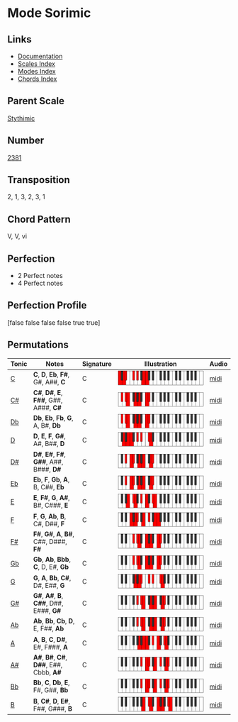 # Mode Sorimic

## Links

- [Documentation](README.md)
- [Scales Index](Scales.md)
- [Modes Index](Modes.md)
- [Chords Index](Chords.md)

## Parent Scale

[Stythimic](ScaleStythimic.md)

## Number

[2381](https://ianring.com/musictheory/scales/2381)

## Transposition

2, 1, 3, 2, 3, 1

## Chord Pattern

V, V, vi

## Perfection

- 2 Perfect notes
- 4 Perfect notes

## Perfection Profile

[false false false false true true]

## Permutations

| Tonic | Notes | Signature | Illustration | Audio |
|-------|-------|-----------|--------------|-------|
| [C](ModeCNaturalSorimic.md) | **C**, **D**, **Eb**, **F#**, G#, A##, **C** | C | ![CNaturalSorimic](ModeCNaturalSorimic.png) | [midi](https://github.com/edipermadi/music/blob/main/docs/ModeCNaturalSorimic.mid?raw=true) |
| [C#](ModeCSharpSorimic.md) | **C#**, **D#**, **E**, **F##**, G##, A###, **C#** | C | ![CSharpSorimic](ModeCSharpSorimic.png) | [midi](https://github.com/edipermadi/music/blob/main/docs/ModeCSharpSorimic.mid?raw=true) |
| [Db](ModeDFlatSorimic.md) | **Db**, **Eb**, **Fb**, **G**, A, B#, **Db** | C | ![DFlatSorimic](ModeDFlatSorimic.png) | [midi](https://github.com/edipermadi/music/blob/main/docs/ModeDFlatSorimic.mid?raw=true) |
| [D](ModeDNaturalSorimic.md) | **D**, **E**, **F**, **G#**, A#, B##, **D** | C | ![DNaturalSorimic](ModeDNaturalSorimic.png) | [midi](https://github.com/edipermadi/music/blob/main/docs/ModeDNaturalSorimic.mid?raw=true) |
| [D#](ModeDSharpSorimic.md) | **D#**, **E#**, **F#**, **G##**, A##, B###, **D#** | C | ![DSharpSorimic](ModeDSharpSorimic.png) | [midi](https://github.com/edipermadi/music/blob/main/docs/ModeDSharpSorimic.mid?raw=true) |
| [Eb](ModeEFlatSorimic.md) | **Eb**, **F**, **Gb**, **A**, B, C##, **Eb** | C | ![EFlatSorimic](ModeEFlatSorimic.png) | [midi](https://github.com/edipermadi/music/blob/main/docs/ModeEFlatSorimic.mid?raw=true) |
| [E](ModeENaturalSorimic.md) | **E**, **F#**, **G**, **A#**, B#, C###, **E** | C | ![ENaturalSorimic](ModeENaturalSorimic.png) | [midi](https://github.com/edipermadi/music/blob/main/docs/ModeENaturalSorimic.mid?raw=true) |
| [F](ModeFNaturalSorimic.md) | **F**, **G**, **Ab**, **B**, C#, D##, **F** | C | ![FNaturalSorimic](ModeFNaturalSorimic.png) | [midi](https://github.com/edipermadi/music/blob/main/docs/ModeFNaturalSorimic.mid?raw=true) |
| [F#](ModeFSharpSorimic.md) | **F#**, **G#**, **A**, **B#**, C##, D###, **F#** | C | ![FSharpSorimic](ModeFSharpSorimic.png) | [midi](https://github.com/edipermadi/music/blob/main/docs/ModeFSharpSorimic.mid?raw=true) |
| [Gb](ModeGFlatSorimic.md) | **Gb**, **Ab**, **Bbb**, **C**, D, E#, **Gb** | C | ![GFlatSorimic](ModeGFlatSorimic.png) | [midi](https://github.com/edipermadi/music/blob/main/docs/ModeGFlatSorimic.mid?raw=true) |
| [G](ModeGNaturalSorimic.md) | **G**, **A**, **Bb**, **C#**, D#, E##, **G** | C | ![GNaturalSorimic](ModeGNaturalSorimic.png) | [midi](https://github.com/edipermadi/music/blob/main/docs/ModeGNaturalSorimic.mid?raw=true) |
| [G#](ModeGSharpSorimic.md) | **G#**, **A#**, **B**, **C##**, D##, E###, **G#** | C | ![GSharpSorimic](ModeGSharpSorimic.png) | [midi](https://github.com/edipermadi/music/blob/main/docs/ModeGSharpSorimic.mid?raw=true) |
| [Ab](ModeAFlatSorimic.md) | **Ab**, **Bb**, **Cb**, **D**, E, F##, **Ab** | C | ![AFlatSorimic](ModeAFlatSorimic.png) | [midi](https://github.com/edipermadi/music/blob/main/docs/ModeAFlatSorimic.mid?raw=true) |
| [A](ModeANaturalSorimic.md) | **A**, **B**, **C**, **D#**, E#, F###, **A** | C | ![ANaturalSorimic](ModeANaturalSorimic.png) | [midi](https://github.com/edipermadi/music/blob/main/docs/ModeANaturalSorimic.mid?raw=true) |
| [A#](ModeASharpSorimic.md) | **A#**, **B#**, **C#**, **D##**, E##, Cbbb, **A#** | C | ![ASharpSorimic](ModeASharpSorimic.png) | [midi](https://github.com/edipermadi/music/blob/main/docs/ModeASharpSorimic.mid?raw=true) |
| [Bb](ModeBFlatSorimic.md) | **Bb**, **C**, **Db**, **E**, F#, G##, **Bb** | C | ![BFlatSorimic](ModeBFlatSorimic.png) | [midi](https://github.com/edipermadi/music/blob/main/docs/ModeBFlatSorimic.mid?raw=true) |
| [B](ModeBNaturalSorimic.md) | **B**, **C#**, **D**, **E#**, F##, G###, **B** | C | ![BNaturalSorimic](ModeBNaturalSorimic.png) | [midi](https://github.com/edipermadi/music/blob/main/docs/ModeBNaturalSorimic.mid?raw=true) |
